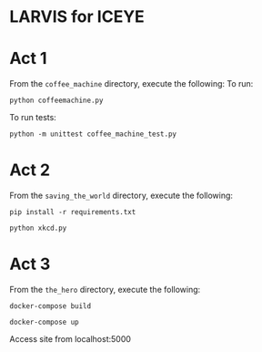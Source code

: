 # LARVIS for ICEYE

# Act 1
From the `coffee_machine` directory, execute the following:
To run: 

`python coffeemachine.py`

To run tests: 

`python -m unittest coffee_machine_test.py`

# Act 2
From the `saving_the_world` directory, execute the following:

`pip install -r requirements.txt`

`python xkcd.py`

# Act 3
From the `the_hero` directory, execute the following:

`docker-compose build`

`docker-compose up`

Access site from localhost:5000
